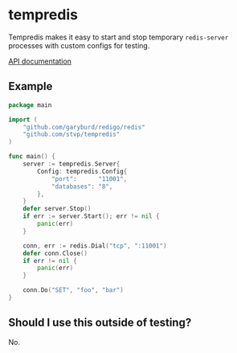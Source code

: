 tempredis
=========

Tempredis makes it easy to start and stop temporary `redis-server`
processes with custom configs for testing.

[API documentation](http://godoc.org/github.com/stvp/tempredis)

Example
-------

```go
package main

import (
	"github.com/garyburd/redigo/redis"
	"github.com/stvp/tempredis"
)

func main() {
	server := tempredis.Server{
		Config: tempredis.Config{
			"port":      "11001",
			"databases": "8",
		},
	}
	defer server.Stop()
	if err := server.Start(); err != nil {
		panic(err)
	}

	conn, err := redis.Dial("tcp", ":11001")
	defer conn.Close()
	if err != nil {
		panic(err)
	}

	conn.Do("SET", "foo", "bar")
}
```

Should I use this outside of testing?
-------------------------------------

No.

